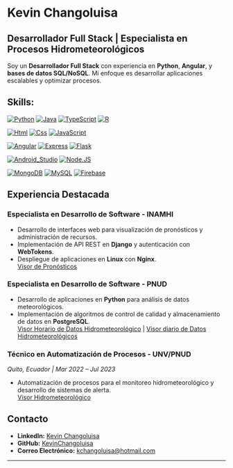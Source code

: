 # Kevin Changoluisa

## Desarrollador Full Stack | Especialista en Procesos Hidrometeorológicos

Soy un **Desarrollador Full Stack** con experiencia en **Python**, **Angular**, y **bases de datos SQL/NoSQL**. Mi enfoque es desarrollar aplicaciones escalables y optimizar procesos.

## Skills:
[![Python](https://img.shields.io/badge/Python-3776AB?style=for-the-badge&logo=python&logoColor=white&labelColor=101010)]()
[![Java](https://img.shields.io/badge/Java-007396?style=for-the-badge&logo=java&logoColor=white&labelColor=101010)]()
[![TypeScript](https://img.shields.io/badge/TypeScript-007ACC?style=for-the-badge&logo=typescript&logoColor=white&labelColor=101010)]()
[![R](https://img.shields.io/badge/R-276DC3?style=for-the-badge&logo=r&logoColor=white&labelColor=101010)]()

[![Html](https://img.shields.io/badge/HTML5-E34F26?style=for-the-badge&logo=html5&logoColor=white&labelColor=101010)]()
[![Css](https://img.shields.io/badge/CSS3-1572B6?style=for-the-badge&logo=css3&logoColor=white&labelColor=101010)]()
[![JavaScript](https://img.shields.io/badge/JavaScript-F7DF1E?style=for-the-badge&logo=javascript&logoColor=white&labelColor=101010)]()

[![Angular](https://img.shields.io/badge/AngularJS-E23237?style=for-the-badge&logo=angularjs&logoColor=white&labelColor=101010)]()
[![Express](https://img.shields.io/badge/Express.js-404D59?style=for-the-badge)]()
[![Flask](https://img.shields.io/badge/Flask-000000?style=for-the-badge&logo=flask&logoColor=white)]()

[![Android_Studio](https://img.shields.io/badge/Android_Studio-3DDC84?style=for-the-badge&logo=android-studio&logoColor=white&labelColor=101010)]()
[![Node.JS](https://img.shields.io/badge/Node.JS-339933?style=for-the-badge&logo=node.js&logoColor=white&labelColor=101010)]()

[![MongoDB](https://img.shields.io/badge/MongoDB-47A248?style=for-the-badge&logo=mongodb&logoColor=white&labelColor=101010)]()
[![MySQL](https://img.shields.io/badge/MySQL-4479A1?style=for-the-badge&logo=mysql&logoColor=white&labelColor=101010)]()
[![Firebase](https://img.shields.io/badge/Firebase-FFCA28?style=for-the-badge&logo=firebase&logoColor=white&labelColor=101010)]()

## Experiencia Destacada

### **Especialista en Desarrollo de Software - INAMHI**  
- Desarrollo de interfaces web para visualización de pronósticos y administración de recursos.  
- Implementación de API REST en **Django** y autenticación con **WebTokens**.  
- Despliegue de aplicaciones en **Linux** con **Nginx**.  
[Visor de Pronósticos](https://inamhi.gob.ec/pronos/visor-pronosticos/)

### **Especialista en Desarrollo de Software - PNUD**  
- Desarrollo de aplicaciones en **Python** para análisis de datos meteorológicos.  
- Implementación de algoritmos de control de calidad y almacenamiento de datos en **PostgreSQL**.  
[Visor Horario de Datos Hidrometeorológico](https://inamhi.gob.ec/info/visor/) | [Visor diario de Datos Hidrometeorológicos](https://inamhi.gob.ec/ddia/visor/)

### **Técnico en Automatización de Procesos - UNV/PNUD**  
*Quito, Ecuador | Mar 2022 – Jul 2023*  
- Automatización de procesos para el monitoreo hidrometeorológico y desarrollo de sistemas de alerta.  
[Visor Hidrometeorológico](https://inamhi.gob.ec/visor/)

## Contacto

- **LinkedIn:** [Kevin Changoluisa](https://www.linkedin.com/in/kevinchangoluisa)  
- **GitHub:** [KevinChangoluisa](https://github.com/KevinChangoluisa)  
- **Correo Electrónico:** [kchangoluisa@hotmail.com](mailto:kchangoluisa@hotmail.com)

---
